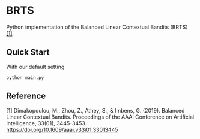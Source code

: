 # BRTS
Python implementation of the Balanced Linear Contextual Bandits (BRTS) [[1]](#1).

## Quick Start
With our default setting
```
python main.py
```

## Reference
<a id="1">[1]</a>
Dimakopoulou, M., Zhou, Z., Athey, S., & Imbens, G. (2019). Balanced Linear Contextual Bandits. Proceedings of the AAAI Conference on Artificial Intelligence, 33(01), 3445-3453. https://doi.org/10.1609/aaai.v33i01.33013445
